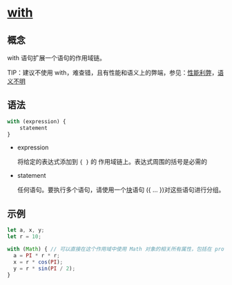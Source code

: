 # [with](https://developer.mozilla.org/zh-CN/docs/Web/JavaScript/Reference/Statements/with) 

## 概念

with 语句扩展一个语句的作用域链。

TIP：建议不使用 with，难查错，且有性能和语义上的弊端，参见：[性能利弊](https://developer.mozilla.org/zh-CN/docs/Web/JavaScript/Reference/Statements/with#%E6%80%A7%E8%83%BD%E6%96%B9%E9%9D%A2%E7%9A%84%E5%88%A9%E4%B8%8E%E5%BC%8A)，[语义不明](https://developer.mozilla.org/zh-CN/docs/Web/JavaScript/Reference/Statements/with#%E8%AF%AD%E4%B9%89%E4%B8%8D%E6%98%8E%E7%9A%84%E5%BC%8A%E7%AB%AF) 

## 语法

```js
with (expression) {
    statement
}
```

- expression

  将给定的表达式添加到 `{ }` 的 作用域链上。表达式周围的括号是必需的

- statement

  任何语句。要执行多个语句，请使用一个[块](https://developer.mozilla.org/zh-CN/docs/Web/JavaScript/Reference/Statements/block)语句 ({ ... })对这些语句进行分组。

## 示例

```js
let a, x, y;
let r = 10;

with (Math) { // 可以直接在这个作用域中使用 Math 对象的相关所有属性，包括在 prototype 上的。
  a = PI * r * r;
  x = r * cos(PI);
  y = r * sin(PI / 2);
}
```

